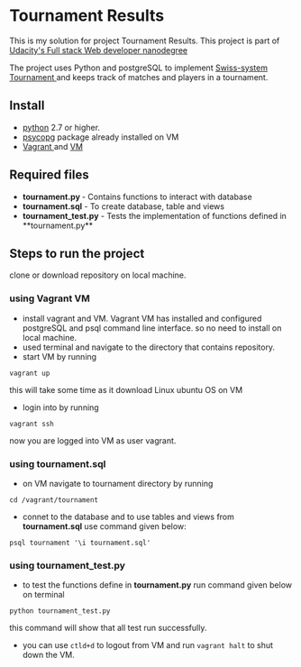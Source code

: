 # Tournament Results
This is my solution for project Tournament Results. This project is part of <a href="https://www.udacity.com/nanodegree"> 
Udacity's Full stack Web developer nanodegree </a> 

The project uses Python and postgreSQL to implement <a href="https://en.wikipedia.org/wiki/Swiss-system_tournament">Swiss-system Tournament </a> and keeps track of matches and players in a tournament.

## Install
<ul>
<li> <a href="https://www.python.org/downloads/"> python</a> 2.7 or higher.</li>
<li> <a href="http://initd.org/psycopg/"> psycopg</a> package already installed on VM</li>
<li> <a href="https://www.vagrantup.com/"> Vagrant </a> and <a href="https://www.virtualbox.org/wiki/Downloads"> VM</a></li>
</ul>

## Required files
<ul>
<li> <strong>tournament.py </strong> - Contains functions to interact with database</li>
   <li> <strong>tournament.sql</strong> - To create database, table and views </li>
   <li> <strong>tournament_test.py</strong> - Tests the implementation of functions defined in **tournament.py** </li>
</ul>

## Steps to run the project
clone or download repository on local machine.

### using Vagrant VM
- install vagrant and VM. Vagrant VM has installed and configured postgreSQL and psql command line interface. so no need to install on local machine.
- used terminal and navigate to the directory that contains repository.
- start VM by running
``` 
vagrant up 
```
this will take some time as it download Linux ubuntu OS on VM
- login into by running
```
vagrant ssh
```
now you are logged into VM as user vagrant.
### using tournament.sql
- on VM navigate to tournament directory by running
```
cd /vagrant/tournament
```
- connet to the database and to use tables and views from **tournament.sql** use command given below:
```
psql tournament '\i tournament.sql'
```
### using tournament_test.py
- to test the functions define in **tournament.py** run command given below on terminal
```
python tournament_test.py
```
this command will show that all test run successfully.
- you can use `ctld+d` to logout from VM and run `vagrant halt` to shut down the VM.

